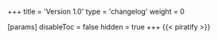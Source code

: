 +++
title = 'Version 1.0'
type = 'changelog'
weight = 0

[params]
  disableToc = false
  hidden = true
+++
{{< piratify >}}
